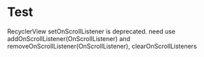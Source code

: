 # Test

RecyclerView  setOnScrollListener is deprecated. need use addOnScrollListener(OnScrollListener) and removeOnScrollListener(OnScrollListener), clearOnScrollListeners